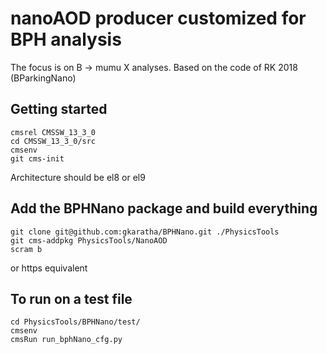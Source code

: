 # nanoAOD producer customized for BPH analysis 

The focus is on B -> mumu X analyses.
Based on the code of RK 2018 (BParkingNano)

## Getting started

```shell
cmsrel CMSSW_13_3_0
cd CMSSW_13_3_0/src
cmsenv
git cms-init
```
Architecture should be el8 or el9

## Add the BPHNano package and build everything

```shell
git clone git@github.com:gkaratha/BPHNano.git ./PhysicsTools
git cms-addpkg PhysicsTools/NanoAOD
scram b
```
or https equivalent

## To run on a test file

```shell
cd PhysicsTools/BPHNano/test/
cmsenv 
cmsRun run_bphNano_cfg.py
```

